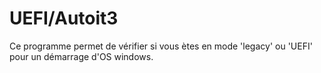 UEFI/Autoit3
============

Ce programme permet de vérifier si vous ètes en mode 'legacy' ou 'UEFI' pour un démarrage d'OS windows.


